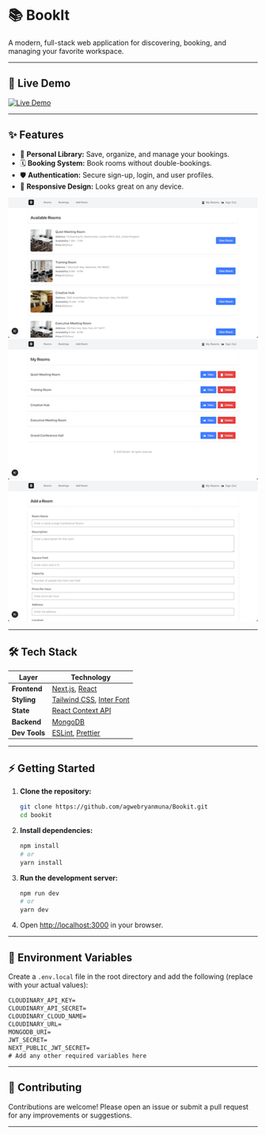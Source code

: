 # 📚 BookIt

A modern, full-stack web application for discovering, booking, and managing your favorite workspace.

---

## 🚀 Live Demo

[![Live Demo](https://img.shields.io/badge/Live%20Demo-View%20Site-brightgreen?style=for-the-badge)](https://github.com/agwebryanmuna/Bookit.git)

---

## ✨ Features

- 📖 **Personal Library:** Save, organize, and manage your bookings.
- 🗓️ **Booking System:** Book rooms without double-bookings.
- 🛡️ **Authentication:** Secure sign-up, login, and user profiles.
- 📱 **Responsive Design:** Looks great on any device.

<p align="center">
  <img src="./project-screenshots/bookit.png" alt="BookIt Homepage" width="700"/>
  <img src="./project-screenshots/bookit2.png" alt="BookIt Homepage" width="700"/>
  <img src="./project-screenshots/bookit3.png" alt="BookIt Homepage" width="700"/>
</p>

---

## 🛠️ Tech Stack

| Layer         | Technology                                                                                            |
|---------------|-------------------------------------------------------------------------------------------------------|
| **Frontend**  | [Next.js](https://nextjs.org), [React](https://react.dev)                                             |
| **Styling**   | [Tailwind CSS](https://tailwindcss.com), [Inter Font](https://vercel.com/font)                        |
| **State**     | [React Context API](https://react.dev/reference/react/useContext)                                     |
| **Backend**   | [MongoDB](https://mongodb.com)          |                                                              |
| **Dev Tools** | [ESLint](https://eslint.org), [Prettier](https://prettier.io) |

---

## ⚡ Getting Started

1. **Clone the repository:**
   ```bash
   git clone https://github.com/agwebryanmuna/Bookit.git
   cd bookit
   ```

2. **Install dependencies:**
   ```bash
   npm install
   # or
   yarn install
   ```

3. **Run the development server:**
   ```bash
   npm run dev
   # or
   yarn dev
   ```

4. Open [http://localhost:3000](http://localhost:3000) in your browser.

---

## 🔑 Environment Variables

Create a `.env.local` file in the root directory and add the following (replace with your actual values):

```env
CLOUDINARY_API_KEY=
CLOUDINARY_API_SECRET=
CLOUDINARY_CLOUD_NAME=
CLOUDINARY_URL=
MONGODB_URI=
JWT_SECRET=
NEXT_PUBLIC_JWT_SECRET=
# Add any other required variables here
```

---

## 🤝 Contributing

Contributions are welcome! Please open an issue or submit a pull request for any improvements or suggestions.

---
